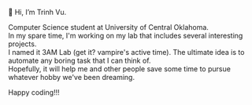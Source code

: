 👋 Hi, I’m Trinh Vu.

Computer Science student at University of Central Oklahoma. \
In my spare time, I'm working on my lab that includes several interesting projects. \
I named it 3AM Lab (get it? vampire's active time). The ultimate idea is to automate any boring task that I can think of. \
Hopefully, it will help me and other people save some time to pursue whatever hobby we've been dreaming.

Happy coding!!!
<!---
txvu/txvu is a ✨ special ✨ repository because its `README.md` (this file) appears on your GitHub profile.
You can click the Preview link to take a look at your changes.
--->
